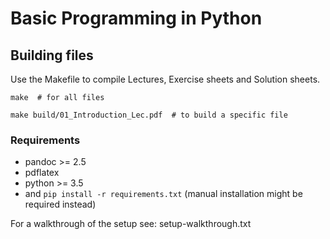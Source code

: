 # Basic Programming in Python


## Building files

Use the Makefile to compile Lectures, Exercise sheets and Solution sheets.

```
make  # for all files

make build/01_Introduction_Lec.pdf  # to build a specific file
```

### Requirements

- pandoc >= 2.5
- pdflatex
- python >= 3.5
- and `pip install -r requirements.txt` (manual installation might be required instead)

For a walkthrough of the setup see: setup-walkthrough.txt
